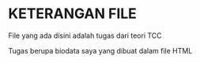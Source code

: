 <h1> KETERANGAN FILE </h1>

File yang ada disini adalah tugas dari teori TCC

Tugas berupa biodata saya yang dibuat dalam file HTML
